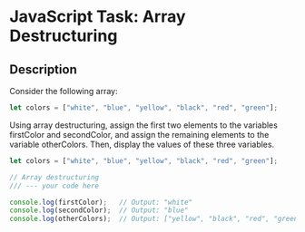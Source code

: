 # JavaScript Task: Array Destructuring  

## Description  
Consider the following array:  

```javascript
let colors = ["white", "blue", "yellow", "black", "red", "green"];
```

Using array destructuring, assign the first two elements to the variables firstColor and secondColor, and assign the remaining elements to the variable otherColors. Then, display the values of these three variables.
```javascript
let colors = ["white", "blue", "yellow", "black", "red", "green"];

// Array destructuring
/// --- your code here

console.log(firstColor);   // Output: "white"
console.log(secondColor);  // Output: "blue"
console.log(otherColors);  // Output: ["yellow", "black", "red", "green"]
```
